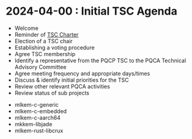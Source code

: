 # 2024-04-00 : Initial TSC Agenda


* Welcome
* Reminder of [TSC Charter](charter/charter-2024-01-29.pdf)
* Election of a TSC chair
* Establishing a voting procedure
* Agree TSC membership
* Identify a representative from the PQCP TSC to the PQCA Technical Advisory Committee
* Agree meeting frequency and appropriate days/times
* Discuss & identify initial priorities for the TSC
* Review other relevant PQCA activities
* Review status of sub projects
 - mlkem-c-generic
 - mlkem-c-embedded
 - mlkem-c-aarch64
 - mkkem-libjade
 - mlkem-rust-libcrux 
